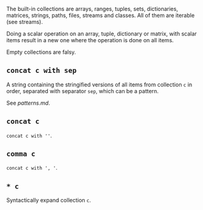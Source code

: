 The built-in collections are arrays, ranges, tuples, sets, dictionaries, matrices, strings, paths, files, streams and classes. All of them are iterable (see streams).

Doing a scalar operation on an array, tuple, dictionary or matrix, with scalar items result in a new one where the operation is done on all items.

Empty collections are falsy.

## `concat c with sep`
A string containing the stringified versions of all items from collection `c` in order, separated with separator `sep`, which can be a pattern.

See *patterns.md*.

## `concat c`
`concat c with ''`.

## `comma c`
`concat c with ', '`.

## `* c`
Syntactically expand collection `c`.